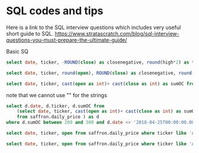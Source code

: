 
# SQL codes and tips
Here is a link to the SQL interview questions which includes very useful short guide to SQL.
https://www.stratascratch.com/blog/sql-interview-questions-you-must-prepare-the-ultimate-guide/

Basic SQ 
```sql
select date, ticker, -ROUND(close) as closenegative, round(high*2) as twohight from saffron.daily_price limit 2

select date, ticker, round(open), ROUND(close) as closenegative, round(high*2) as twohight from saffron.daily_price where close <open limit 2 

select date, ticker, cast(open as int)+ cast(close as int) as sumOC from saffron.daily_price where sumOC > 200 limit 2
```

note that we cannot use "" for the strings

```sql
select d.date, d.ticker, d.sumOC from 
    (select date, ticker, cast(open as int)+ cast(close as int) as sumOC
    from saffron.daily_price ) as d 
where d.sumOC between 260 and 300 and d.date <> '2018-04-25T00:00:00.000Z' and ticker is not NULL and ticker in ('A','F', 'FB')  limit 2
```
```sql
select date, ticker, open from saffron.daily_price where ticker like 'AB%' order by close limit 2

select date, ticker, open from saffron.daily_price where ticker like 'AB%' order by close limit 2
```
